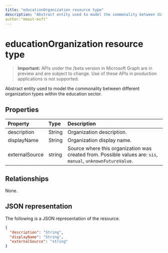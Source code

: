 ```yaml
---
title: "educationOrganization resource type"
description: "Abstract entity used to model the commonality between different organization types within the education sector.  "
author:"mmast-msft"
---
```


# educationOrganization resource type

> **Important:** APIs under the /beta version in Microsoft Graph are in preview and are subject to change. Use of these APIs in production applications is not supported.

Abstract entity used to model the commonality between different organization types within the education sector.  

## Properties
| Property	   | Type	|Description|
|:---------------|:--------|:----------|
|description|String| Organization description.|
|displayName|String| Organization display name.|
|externalSource|string| Source where this organization was created from. Possible values are: `sis`, `manual`, `unknownFutureValue`.|

## Relationships
None.


## JSON representation

The following is a JSON representation of the resource.

<!-- {
  "blockType": "resource",
  "optionalProperties": [

  ],
  "@odata.type": "microsoft.graph.educationOrganization"
}-->

```json
{
  "description": "String",
  "displayName": "String",
  "externalSource": "string"
}

```

<!-- uuid: 8fcb5dbc-d5aa-4681-8e31-b001d5168d79
2015-10-25 14:57:30 UTC -->
<!-- {
  "type": "#page.annotation",
  "description": "educationOrganization resource",
  "keywords": "",
  "section": "documentation",
  "tocPath": ""
}-->